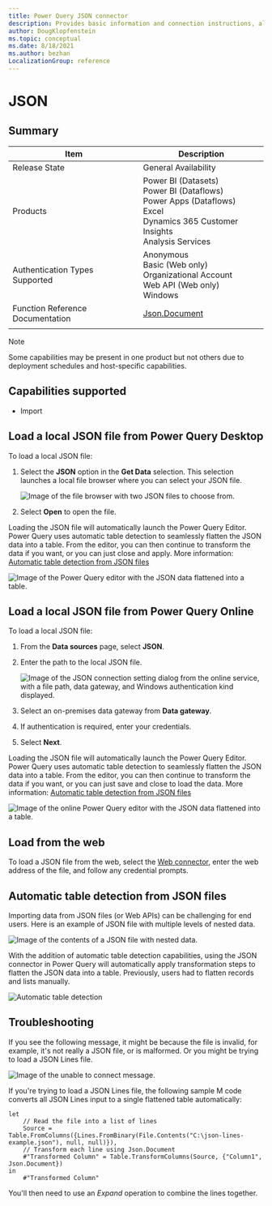 ```yaml
---
title: Power Query JSON connector
description: Provides basic information and connection instructions, along with instructions on loading from the web and basic troubleshooting information.
author: DougKlopfenstein
ms.topic: conceptual
ms.date: 8/18/2021
ms.author: bezhan
LocalizationGroup: reference
---
```


# JSON

## Summary

| Item | Description |
| ---- | ----------- |
| Release State | General Availability |
| Products | Power BI (Datasets)<br/>Power BI (Dataflows)<br/>Power Apps (Dataflows)<br/>Excel<br/>Dynamics 365 Customer Insights<br/>Analysis Services |
| Authentication Types Supported | Anonymous<br/>Basic (Web only)<br/>Organizational Account<br/>Web API (Web only)<br/>Windows |
| Function Reference Documentation | [Json.Document](/powerquery-m/json-document) |
| | |

>[!Note]
> Some capabilities may be present in one product but not others due to deployment schedules and host-specific capabilities.

## Capabilities supported

* Import

## Load a local JSON file from Power Query Desktop

To load a local JSON file:

1. Select the **JSON** option in the **Get Data** selection. This selection launches a local file browser where you can select your JSON file.

   ![Image of the file browser with two JSON files to choose from.](./media/json/json-get-data.png)

2. Select **Open** to open the file.

Loading the JSON file will automatically launch the Power Query Editor. Power Query uses automatic table detection to seamlessly flatten the JSON data into a table. From the editor, you can then continue to transform the data if you want, or you can just close and apply. More information: [Automatic table detection from JSON files](#automatic-table-detection-from-json-files)

![Image of the Power Query editor with the JSON data flattened into a table.](./media/json/convert-table.png)

## Load a local JSON file from Power Query Online

To load a local JSON file:

1. From the **Data sources** page, select **JSON**.

2. Enter the path to the local JSON file.

   ![Image of the JSON connection setting dialog from the online service, with a file path, data gateway, and Windows authentication kind displayed.](./media/json/connect-service.png)

3. Select an on-premises data gateway from **Data gateway**.

4. If authentication is required, enter your credentials.

5. Select **Next**.

Loading the JSON file will automatically launch the Power Query Editor. Power Query uses automatic table detection to seamlessly flatten the JSON data into a table. From the editor, you can then continue to transform the data if you want, or you can just save and close to load the data. More information: [Automatic table detection from JSON files](#automatic-table-detection-from-json-files)

![Image of the online Power Query editor with the JSON data flattened into a table.](./media/json/convert-table-online.png)

## Load from the web

To load a JSON file from the web, select the [Web connector](./web/web.md), enter the web address of the file, and follow any credential prompts.

## Automatic table detection from JSON files

Importing data from JSON files (or Web APIs) can be challenging for end users. Here is an example of JSON file with multiple levels of nested data.

![Image of the contents of a JSON file with nested data.](./media/json/sample-json-file.png)

With the addition of automatic table detection capabilities, using the JSON connector in Power Query will automatically apply transformation steps to flatten the JSON data into a table. Previously, users had to flatten records and lists manually.

![Automatic table detection](./media/json/automatic-table-detection.png)

## Troubleshooting

If you see the following message, it might be because the file is invalid, for example, it's not really a JSON file, or is malformed. Or you might be trying to load a JSON Lines file.

![Image of the unable to connect message.](./media/json/unable-connect.png)

If you're trying to load a JSON Lines file, the following sample M code converts all JSON Lines input to a single flattened table automatically:

```
let
    // Read the file into a list of lines
    Source = Table.FromColumns({Lines.FromBinary(File.Contents("C:\json-lines-example.json"), null, null)}),
    // Transform each line using Json.Document
    #"Transformed Column" = Table.TransformColumns(Source, {"Column1", Json.Document})
in
    #"Transformed Column"
```

You'll then need to use an *Expand* operation to combine the lines together.
